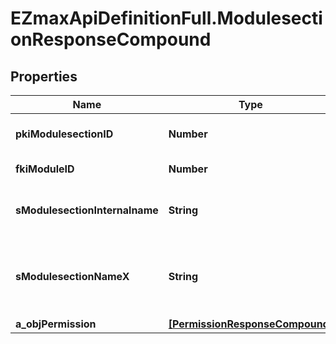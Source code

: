 # EZmaxApiDefinitionFull.ModulesectionResponseCompound

## Properties

Name | Type | Description | Notes
------------ | ------------- | ------------- | -------------
**pkiModulesectionID** | **Number** | The unique ID of the Modulesection | 
**fkiModuleID** | **Number** | The unique ID of the Module | 
**sModulesectionInternalname** | **String** | The Internal name of the Module section. | 
**sModulesectionNameX** | **String** | The Name of the Modulesection in the language of the requester | 
**a_objPermission** | [**[PermissionResponseCompound]**](PermissionResponseCompound.md) |  | [optional] 


